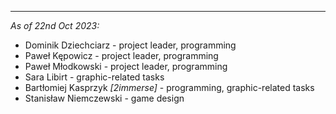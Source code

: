 ___

*As of 22nd Oct 2023:*

- Dominik Dziechciarz - project leader, programming
- Paweł Kępowicz - project leader, programming
- Paweł Młodkowski - project leader, programming
- Sara Libirt - graphic-related tasks
- Bartłomiej Kasprzyk *\[2immerse]* - programming, graphic-related tasks 
- Stanisław Niemczewski - game design